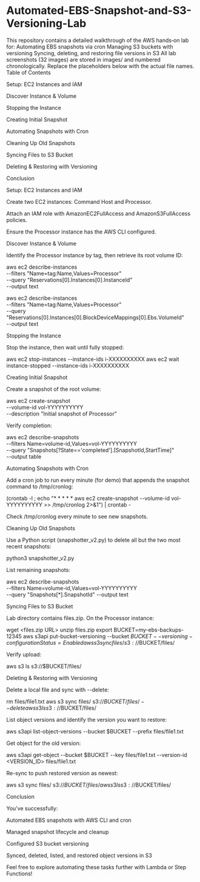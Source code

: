 # Automated-EBS-Snapshot-and-S3-Versioning-Lab
This repository contains a detailed walkthrough of the AWS hands‑on lab for:  Automating EBS snapshots via cron  Managing S3 buckets with versioning  Syncing, deleting, and restoring file versions in S3  All lab screenshots (32 images) are stored in images/ and numbered chronologically. Replace the placeholders below with the actual file names.
Table of Contents

Setup: EC2 Instances and IAM

Discover Instance & Volume

Stopping the Instance

Creating Initial Snapshot

Automating Snapshots with Cron

Cleaning Up Old Snapshots

Syncing Files to S3 Bucket

Deleting & Restoring with Versioning

Conclusion

Setup: EC2 Instances and IAM

Create two EC2 instances: Command Host and Processor.

Attach an IAM role with AmazonEC2FullAccess and AmazonS3FullAccess policies.

Ensure the Processor instance has the AWS CLI configured.

Discover Instance & Volume

Identify the Processor instance by tag, then retrieve its root volume ID:

aws ec2 describe-instances \
  --filters "Name=tag:Name,Values=Processor" \
  --query "Reservations[0].Instances[0].InstanceId" \
  --output text

aws ec2 describe-instances \
  --filters "Name=tag:Name,Values=Processor" \
  --query "Reservations[0].Instances[0].BlockDeviceMappings[0].Ebs.VolumeId" \
  --output text

Stopping the Instance

Stop the instance, then wait until fully stopped:

aws ec2 stop-instances --instance-ids i-XXXXXXXXXX
aws ec2 wait instance-stopped --instance-ids i-XXXXXXXXXX

Creating Initial Snapshot

Create a snapshot of the root volume:

aws ec2 create-snapshot \
  --volume-id vol-YYYYYYYYYY \
  --description "Initial snapshot of Processor"

Verify completion:

aws ec2 describe-snapshots \
  --filters Name=volume-id,Values=vol-YYYYYYYYYY \
  --query "Snapshots[?State=='completed'].[SnapshotId,StartTime]" \
  --output table

Automating Snapshots with Cron

Add a cron job to run every minute (for demo) that appends the snapshot command to /tmp/cronlog:

(crontab -l ; echo "* * * * * aws ec2 create-snapshot --volume-id vol-YYYYYYYYYY >> /tmp/cronlog 2>&1") | crontab -

Check /tmp/cronlog every minute to see new snapshots.

Cleaning Up Old Snapshots

Use a Python script (snapshotter_v2.py) to delete all but the two most recent snapshots:

python3 snapshotter_v2.py

List remaining snapshots:

aws ec2 describe-snapshots \
  --filters Name=volume-id,Values=vol-YYYYYYYYYY \
  --query "Snapshots[*].SnapshotId" --output text

Syncing Files to S3 Bucket

Lab directory contains files.zip. On the Processor instance:

wget <files.zip URL>
unzip files.zip
export BUCKET=my-ebs-backups-12345
aws s3api put-bucket-versioning --bucket $BUCKET --versioning-configuration Status=Enabled
aws s3 sync files/ s3://$BUCKET/files/

Verify upload:

aws s3 ls s3://$BUCKET/files/

Deleting & Restoring with Versioning

Delete a local file and sync with --delete:

rm files/file1.txt
aws s3 sync files/ s3://$BUCKET/files/ --delete
aws s3 ls s3://$BUCKET/files/

List object versions and identify the version you want to restore:

aws s3api list-object-versions --bucket $BUCKET --prefix files/file1.txt

Get object for the old version:

aws s3api get-object --bucket $BUCKET --key files/file1.txt --version-id <VERSION_ID> files/file1.txt

Re-sync to push restored version as newest:

aws s3 sync files/ s3://$BUCKET/files/
aws s3 ls s3://$BUCKET/files/

Conclusion

You’ve successfully:

Automated EBS snapshots with AWS CLI and cron

Managed snapshot lifecycle and cleanup

Configured S3 bucket versioning

Synced, deleted, listed, and restored object versions in S3

Feel free to explore automating these tasks further with Lambda or Step Functions!

